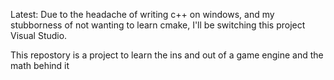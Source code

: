 Latest: Due to the headache of writing c++ on windows, and my stubborness of not wanting to learn cmake, I'll be switching this project Visual Studio.

This repostory is a project to learn the ins and out of a game engine and the math behind it
